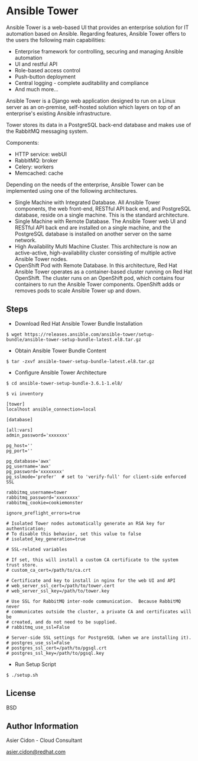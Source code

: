 # Ansible Tower

Ansible Tower is a web-based UI that provides an enterprise solution for IT automation based on Ansible. Regarding features, Ansible Tower offers to the users the following main capabilities:

* Enterprise framework for controlling, securing and managing Ansible automation
* UI and restful API
* Role-based access control
* Push-button deployment
* Central logging - complete auditability and compliance
* And much more...

Ansible Tower is a Django web application designed to run on a Linux server as an on-premise, self-hosted solution which layers on top of an enterprise's existing Ansible infrastructure.

Tower stores its data in a PostgreSQL back-end database and makes use of the RabbitMQ messaging system. 

Components:
* HTTP service: webUI
* RabbitMQ: broker
* Celery: workers
* Memcached: cache

Depending on the needs of the enterprise, Ansible Tower can be implemented using one of the following architectures.

* Single Machine with Integrated Database. All Ansible Tower components, the web front-end, RESTful API back end, and PostgreSQL database, reside on a single machine. This is the standard architecture.
* Single Machine with Remote Database. The Ansible Tower web UI and RESTful API back end are installed on a single machine, and the PostgreSQL database is installed on another server on the same network. 
* High Availability Multi Machine Cluster. This architecture is now an active-active, high-availability cluster consisting of multiple active Ansible Tower nodes.
* OpenShift Pod with Remote Database. In this architecture, Red Hat Ansible Tower operates as a container-based cluster running on Red Hat OpenShift. The cluster runs on an OpenShift pod, which contains four containers to run the Ansible Tower components. OpenShift adds or removes pods to scale Ansible Tower up and down. 


## Steps

- Download Red Hat Ansible Tower Bundle Installation

```
$ wget https://releases.ansible.com/ansible-tower/setup-bundle/ansible-tower-setup-bundle-latest.el8.tar.gz
```

- Obtain Ansible Tower Bundle Content

```
$ tar -zxvf ansible-tower-setup-bundle-latest.el8.tar.gz
```

- Configure  Ansible Tower Architecture

```
$ cd ansible-tower-setup-bundle-3.6.1-1.el8/

$ vi inventory

[tower]
localhost ansible_connection=local

[database]

[all:vars]
admin_password='xxxxxxx'

pg_host=''
pg_port=''

pg_database='awx'
pg_username='awx'
pg_password='xxxxxxxx'
pg_sslmode='prefer'  # set to 'verify-full' for client-side enforced SSL

rabbitmq_username=tower
rabbitmq_password='xxxxxxxx'
rabbitmq_cookie=cookiemonster

ignore_preflight_errors=true

# Isolated Tower nodes automatically generate an RSA key for authentication;
# To disable this behavior, set this value to false
# isolated_key_generation=true

# SSL-related variables

# If set, this will install a custom CA certificate to the system trust store.
# custom_ca_cert=/path/to/ca.crt

# Certificate and key to install in nginx for the web UI and API
# web_server_ssl_cert=/path/to/tower.cert
# web_server_ssl_key=/path/to/tower.key

# Use SSL for RabbitMQ inter-node communication.  Because RabbitMQ never
# communicates outside the cluster, a private CA and certificates will be
# created, and do not need to be supplied.
# rabbitmq_use_ssl=False

# Server-side SSL settings for PostgreSQL (when we are installing it).
# postgres_use_ssl=False
# postgres_ssl_cert=/path/to/pgsql.crt
# postgres_ssl_key=/path/to/pgsql.key
```

- Run Setup Script

```
$ ./setup.sh
```

License
-------

BSD

Author Information
------------------

 Asier Cidon - Cloud Consultant

 asier.cidon@redhat.com